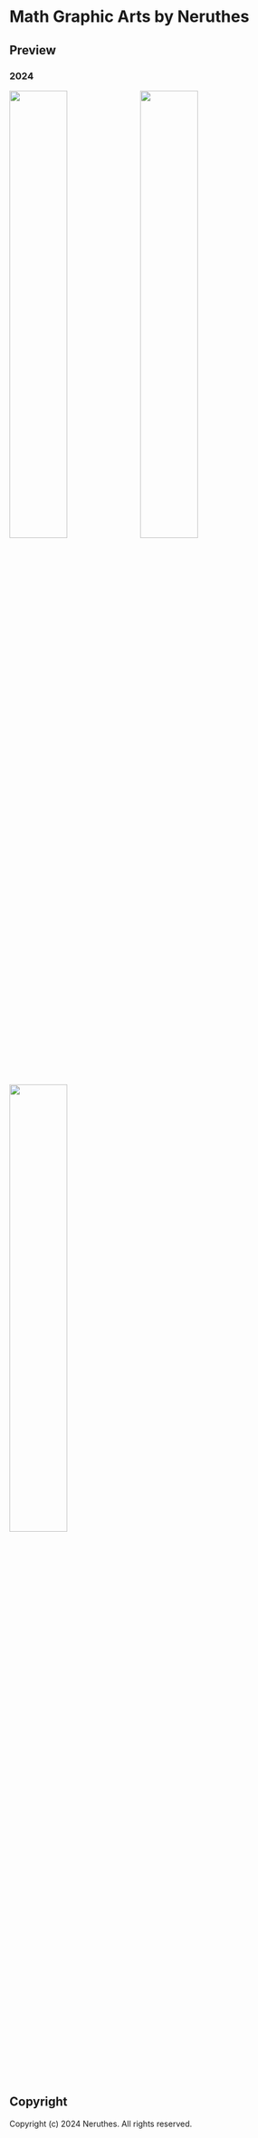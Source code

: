 # Math Graphic Arts by Neruthes



## Preview

### 2024

<img src="https://pub-714f8d634e8f451d9f2fe91a4debfa23.r2.dev/math-graphic-arts/5da5b49a93019ac06549a4f1/Base.10000.png" width="45%" />

<img src="./2024/2024-002/svgout/Base.10000.svg" width="45%" />
<img src="./2024/2024-003/svgout/Base.10000.svg" width="45%" />




## Copyright

Copyright (c) 2024 Neruthes. All rights reserved.


